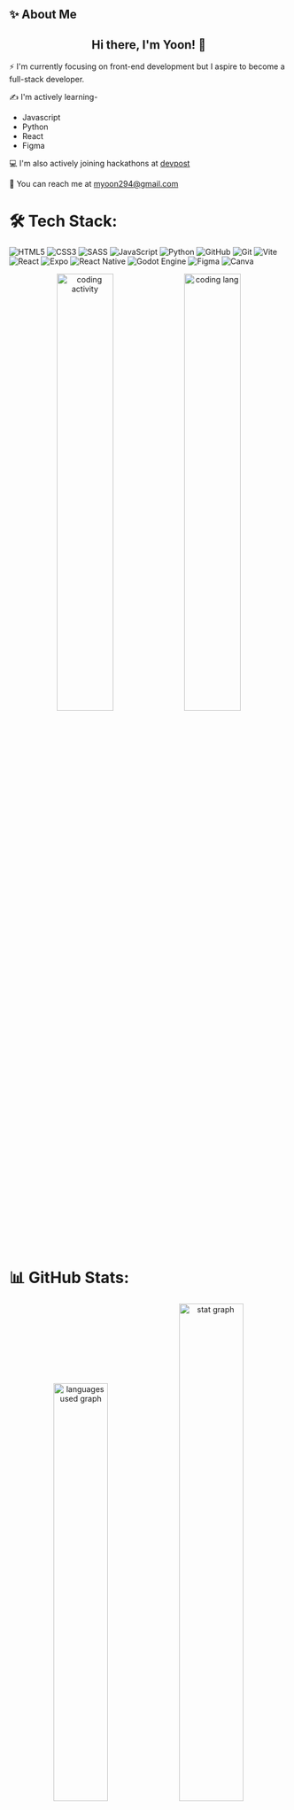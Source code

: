 ## ✨ About Me

<h2 align="center">
  Hi there, I'm Yoon! 👋
</h2>


<!--
**YoonadiMon/YoonadiMon** is a ✨ _special_ ✨ repository because its `README.md` (this file) appears on your GitHub profile.

Here are some ideas to get you started:

- 🔭 I’m currently working on ...
- 🌱 I’m currently learning ...
- 👯 I’m looking to collaborate on ...
- 🤔 I’m looking for help with ...
- 💬 Ask me about ...
- 📫 How to reach me: ...
- 😄 Pronouns: ...
- ⚡ Fun fact: ...
-->
⚡ I'm currently focusing on front-end development but I aspire to become a full-stack developer.

✍️ I'm actively learning-
- Javascript
- Python
- React
- Figma

<!--
**
🔗 I'm learning from-
- [freeCodeCamp](https://www.freecodecamp.org/MiYoonadiMon)
- [frontendMentor](https://www.frontendmentor.io/profile/YoonadiMon)
-->
💻 I'm also actively joining hackathons at [devpost](https://devpost.com/YoonadiMon?ref_content=user-portfolio&ref_feature=portfolio&ref_medium=global-nav)

📧 You can reach me at myoon294@gmail.com

# 🛠 Tech Stack:
![HTML5](https://img.shields.io/badge/html5-%23E34F26.svg?style=flat&logo=html5&logoColor=white) ![CSS3](https://img.shields.io/badge/css3-%231572B6.svg?style=flat&logo=css3&logoColor=white) ![SASS](https://img.shields.io/badge/SASS-hotpink.svg?style=flat&logo=SASS&logoColor=white) ![JavaScript](https://img.shields.io/badge/javascript-%23323330.svg?style=flat&logo=javascript&logoColor=%23F7DF1E) ![Python](https://img.shields.io/badge/python-3670A0?style=flat&logo=python&logoColor=ffdd54) ![GitHub](https://img.shields.io/badge/github-%23121011.svg?style=flat&logo=github&logoColor=white) ![Git](https://img.shields.io/badge/git-%23F05033.svg?style=flat&logo=git&logoColor=white)  ![Vite](https://img.shields.io/badge/vite-%23646CFF.svg?style=flat&logo=vite&logoColor=white) ![React](https://img.shields.io/badge/react-%2320232a.svg?style=flat&logo=react&logoColor=%2361DAFB) ![Expo](https://img.shields.io/badge/expo-1C1E24?style=flat&logo=expo&logoColor=#D04A37) ![React Native](https://img.shields.io/badge/react_native-%2320232a.svg?style=flat&logo=react&logoColor=%2361DAFB) ![Godot Engine](https://img.shields.io/badge/GODOT-%23FFFFFF.svg?style=flat&logo=godot-engine) ![Figma](https://img.shields.io/badge/figma-%23F24E1E.svg?style=flat&logo=figma&logoColor=white) ![Canva](https://img.shields.io/badge/Canva-%2300C4CC.svg?style=flat&logo=Canva&logoColor=white) 

<div align="center">
  <img src="https://wakatime.com/share/@018e0ede-5109-4231-a915-219f103a6ca7/cd36a4f3-4596-4d4a-88b0-12f3fd3f9a39.svg" alt="coding activity" width="45%">
  <img src="https://wakatime.com/share/@018e0ede-5109-4231-a915-219f103a6ca7/ab2c154d-398d-4427-b513-2ae445a0d8e4.svg" alt="coding lang" width="45%">
</div>

# 📊 GitHub Stats:
<div align="center">
  <img src="https://github-readme-stats.vercel.app/api/top-langs/?username=YoonadiMon&theme=tokyonight&hide_border=false&include_all_commits=false&count_private=false&layout=compact" alt="languages used graph" width="44%" />
  <img src="https://github-readme-stats.vercel.app/api?username=YoonadiMon&theme=tokyonight&hide_border=false&include_all_commits=false&count_private=false" alt="stat graph" width="48%" />
  <img src="https://github-readme-streak-stats.herokuapp.com/?user=YoonadiMon&theme=tokyonight&hide_border=false" alt="streak graph" height="220" />
  <img src="http://github-profile-summary-cards.vercel.app/api/cards/profile-details?username=YoonadiMon&theme=tokyonight&hide_border=false&layout=compact" width="92%"/>
</div>
 <!--
![](https://github-readme-stats.vercel.app/api/top-langs/?username=YoonadiMon&theme=tokyonight&hide_border=false&include_all_commits=false&count_private=false&layout=compact)
![](https://github-readme-stats.vercel.app/api?username=YoonadiMon&theme=tokyonight&hide_border=false&include_all_commits=false&count_private=false)
![](https://github-readme-streak-stats.herokuapp.com/?user=YoonadiMon&theme=tokyonight&hide_border=false)
-->

## 🏆 GitHub Trophies
![](https://github-profile-trophy.vercel.app/?username=YoonadiMon&theme=tokyonight&no-frame=false&no-bg=false&margin-w=4)

### 🔝 Top Contributed Repo
![](https://github-contributor-stats.vercel.app/api?username=YoonadiMon&limit=5&theme=tokyonight&combine_all_yearly_contributions=true)


[![](https://visitcount.itsvg.in/api?id=YoonadiMon&icon=10&color=13)](https://visitcount.itsvg.in)
